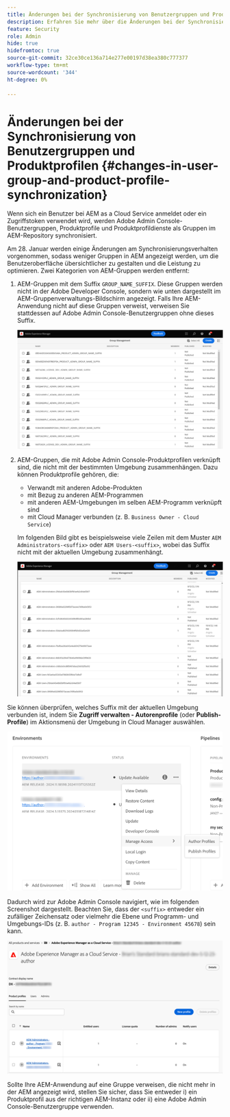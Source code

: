 ```yaml
---
title: Änderungen bei der Synchronisierung von Benutzergruppen und Produktprofilen
description: Erfahren Sie mehr über die Änderungen bei der Synchronisierung von Benutzergruppen und Produktprofilen in AEM as a Cloud Service
feature: Security
role: Admin
hide: true
hidefromtoc: true
source-git-commit: 32ce30ce136a714e277e00197d38ea380c777377
workflow-type: tm+mt
source-wordcount: '344'
ht-degree: 0%

---
```



# Änderungen bei der Synchronisierung von Benutzergruppen und Produktprofilen {#changes-in-user-group-and-product-profile-synchronization}

Wenn sich ein Benutzer bei AEM as a Cloud Service anmeldet oder ein Zugriffstoken verwendet wird, werden Adobe Admin Console-Benutzergruppen, Produktprofile und Produktprofildienste als Gruppen im AEM-Repository synchronisiert.

Am 28. Januar werden einige Änderungen am Synchronisierungsverhalten vorgenommen, sodass weniger Gruppen in AEM angezeigt werden, um die Benutzeroberfläche übersichtlicher zu gestalten und die Leistung zu optimieren. Zwei Kategorien von AEM-Gruppen werden entfernt:

1. AEM-Gruppen mit dem Suffix `GROUP_NAME_SUFFIX`. Diese Gruppen werden nicht in der Adobe Developer Console, sondern wie unten dargestellt im AEM-Gruppenverwaltungs-Bildschirm angezeigt. Falls Ihre AEM-Anwendung nicht auf diese Gruppen verweist, verweisen Sie stattdessen auf Adobe Admin Console-Benutzergruppen ohne dieses Suffix.

   ![Entfernte Gruppen 1](/help/security/assets/removed-groups-1.png)

1. AEM-Gruppen, die mit Adobe Admin Console-Produktprofilen verknüpft sind, die nicht mit der bestimmten Umgebung zusammenhängen. Dazu können Produktprofile gehören, die:

   * Verwandt mit anderen Adobe-Produkten
   * mit Bezug zu anderen AEM-Programmen
   * mit anderen AEM-Umgebungen im selben AEM-Programm verknüpft sind
   * mit Cloud Manager verbunden (z. B. `Business Owner - Cloud Service`)

   Im folgenden Bild gibt es beispielsweise viele Zeilen mit dem Muster `AEM Administrators-<suffix>` oder `AEM Users-<suffix>`, wobei das Suffix nicht mit der aktuellen Umgebung zusammenhängt.

   ![Entfernte Gruppen 2](/help/security/assets/removed-groups-2.png)

Sie können überprüfen, welches Suffix mit der aktuellen Umgebung verbunden ist, indem Sie **Zugriff verwalten - Autorenprofile** (oder **Publish-Profile**) im Aktionsmenü der Umgebung in Cloud Manager auswählen.

![Suffixe überprüfen](/help/security/assets/suffix-check.png)

Dadurch wird zur Adobe Admin Console navigiert, wie im folgenden Screenshot dargestellt. Beachten Sie, dass der `<suffix>` entweder ein zufälliger Zeichensatz oder vielmehr die Ebene und Programm- und Umgebungs-IDs (z. B. `author - Program 12345 - Environment 45678`) sein kann.

![Suffixe in der Admin Console ](/help/security/assets/admin-console-profile-suffixes.png)

Sollte Ihre AEM-Anwendung auf eine Gruppe verweisen, die nicht mehr in der AEM angezeigt wird, stellen Sie sicher, dass Sie entweder i) ein Produktprofil aus der richtigen AEM-Instanz oder ii) eine Adobe Admin Console-Benutzergruppe verwenden.
